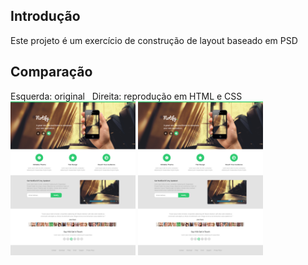 ## Introdução
Este projeto é um exercício de construção de layout baseado em PSD

## Comparação
Esquerda: original &nbsp;
Direita: reprodução em HTML e CSS &nbsp;
<img src="https://github.com/eliseak/eh-notify/blob/master/img/notify_psd_theme.jpg" width="200"/> <img src="https://github.com/eliseak/eh-notify/blob/master/img/notify_psd_theme.jpg" width="200"/>
